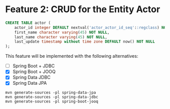 # Feature 2: CRUD for the Entity Actor

```sql
CREATE TABLE actor (
    actor_id integer DEFAULT nextval('actor_actor_id_seq'::regclass) NOT NULL,
    first_name character varying(45) NOT NULL,
    last_name character varying(45) NOT NULL,
    last_update timestamp without time zone DEFAULT now() NOT NULL
);
```

This feature will be implemented with the following alternatives:

- [ ] Spring Boot + JDBC
- [x] Spring Boot + JOOQ
- [x] Spring Data JDBC
- [x] Spring Data JPA

```
mvn generate-sources -pl spring-data-jpa
mvn generate-sources -pl spring-data-jdbc
mvn generate-sources -pl spring-boot-jooq
```
